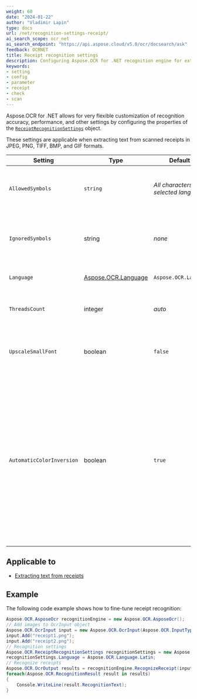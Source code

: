 ```yaml
---
weight: 60
date: "2024-01-22"
author: "Vladimir Lapin"
type: docs
url: /net/recognition-settings-receipt/
ai_search_scope: ocr_net
ai_search_endpoint: "https://api.aspose.cloud/v5.0/ocr/docsearch/ask"
feedback: OCRNET
title: Receipt recognition settings
description: Configuring Aspose.OCR for .NET recognition engine for extracting text from scanned receipts.
keywords:
- setting
- config
- parameter
- receipt
- check
- scan
---
```


Aspose.OCR for .NET allows for very flexible customization of recognition accuracy, performance, and other settings by configuring the properties of the [`ReceiptRecognitionSettings`](https://reference.aspose.com/ocr/net/aspose.ocr/receiptrecognitionsettings/) object.

These settings are applicable when extracting text from scanned receipts in JPEG, PNG, TIFF, BMP, and GIF formats.

Setting | Type | Default value | Description
------- | ---- | ------------- | -----------
`AllowedSymbols` | `string` | _All characters of the selected language_ | The [whitelist](/ocr/net/characters-whitelist/) of characters Aspose.OCR engine will look for.
`IgnoredSymbols` | string | _none_ | A [blacklist](/ocr/net/characters-blacklist/) of characters that are ignored during recognition.
`Language` | [Aspose.OCR.Language](https://reference.aspose.com/ocr/net/aspose.ocr/language/) | `Aspose.OCR.Language.Eng` | Specify a [language](/ocr/net/languages/) for recognition.
`ThreadsCount` | integer | _auto_ | The number of [CPU threads](/ocr/net/multithreading/) used for recognition.
`UpscaleSmallFont` | boolean | `false` | Improve small font recognition and detection of dense lines.
`AutomaticColorInversion` | boolean | `true` | Improve recognition accuracy of white text on a dark/black background. If you are not optimizing every aspect of recognition (for example, for online applications or entry-level devices), leave this setting set to true.

## Applicable to

- [Extracting text from receipts](/ocr/net/recognition/receipt/)

## Example

The following code example shows how to fine-tune receipt recognition:

```csharp
Aspose.OCR.AsposeOcr recognitionEngine = new Aspose.OCR.AsposeOcr();
// Add images to OcrInput object
Aspose.OCR.OcrInput input = new Aspose.OCR.OcrInput(Aspose.OCR.InputType.SingleImage);
input.Add("receipt1.png");
input.Add("receipt2.png");
// Recognition settings
Aspose.OCR.ReceiptRecognitionSettings recognitionSettings = new Aspose.OCR.ReceiptRecognitionSettings();
recognitionSettings.Language = Aspose.OCR.Language.Latin;
// Recognize receipts
Aspose.OCR.OcrOutput results = recognitionEngine.RecognizeReceipt(input, recognitionSettings);
foreach(Aspose.OCR.RecognitionResult result in results)
{
	Console.WriteLine(result.RecognitionText);
}
```
